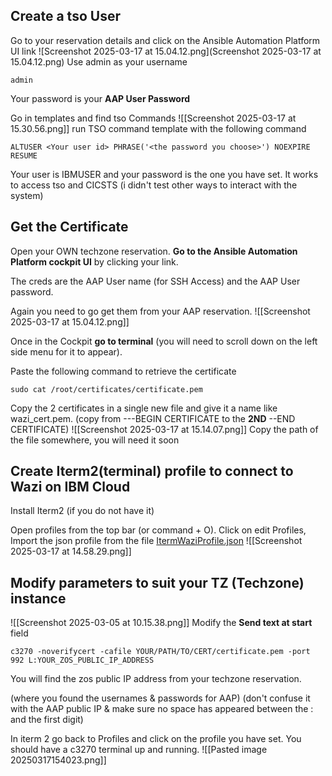 ## Create a tso User

Go to your reservation details and click on the Ansible Automation Platform UI link
![Screenshot 2025-03-17 at 15.04.12.png](Screenshot 2025-03-17 at 15.04.12.png)
Use admin as your username
```
admin 
```

Your password is your **AAP User Password**

Go in templates and find tso Commands
![[Screenshot 2025-03-17 at 15.30.56.png]]
run TSO command template with the following command
```
ALTUSER <Your user id> PHRASE('<the password you choose>') NOEXPIRE RESUME
```

Your user is IBMUSER and your password is the one you have set. It works to access tso and CICSTS (i didn't test other ways to interact with the system)

## Get the Certificate
Open your OWN techzone reservation.
**Go to the Ansible Automation Platform cockpit UI** by clicking your link.

The creds are the AAP User name (for SSH Access) and the AAP User password.

Again you need to go get them from your AAP reservation.
![[Screenshot 2025-03-17 at 15.04.12.png]]

Once in the Cockpit **go to terminal** (you will need to scroll down on the left side menu for it to appear).


Paste the following command to retrieve the certificate
```
sudo cat /root/certificates/certificate.pem
```

Copy the 2 certificates in a single new file and give it a name like wazi_cert.pem. (copy from ---BEGIN CERTIFICATE to the **2ND** --END CERTIFICATE)
![[Screenshot 2025-03-17 at 15.14.07.png]]
Copy the path of the file somewhere, you will need it soon
## Create Iterm2(terminal) profile to connect to Wazi on IBM Cloud
Install Iterm2 (if you do not have it)

Open profiles from the top bar (or command + O). Click on edit Profiles,
Import the json profile from the file [ItermWaziProfile.json](https://github.com/AlexisP1909/Access-Wazi-TZ-from-iTerm2/blob/main/ItermWaziProfile.json) 
![[Screenshot 2025-03-17 at 14.58.29.png]]
## Modify parameters to suit your TZ (Techzone) instance

![[Screenshot 2025-03-05 at 10.15.38.png]]
Modify the **Send text at start** field
```
c3270 -noverifycert -cafile YOUR/PATH/TO/CERT/certificate.pem -port 992 L:YOUR_ZOS_PUBLIC_IP_ADDRESS
```

You will find the zos public IP address from your techzone reservation.

(where you found the usernames & passwords for AAP)
(don't confuse it with the AAP public IP & make sure no space has appeared between the : and the first digit)

In iterm 2 go back to Profiles and click on the profile you have set. You should have a c3270 terminal up and running.
![[Pasted image 20250317154023.png]]
